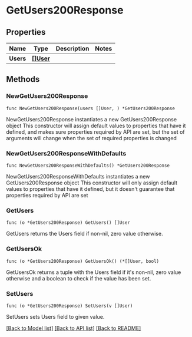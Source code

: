 # GetUsers200Response

## Properties

Name | Type | Description | Notes
------------ | ------------- | ------------- | -------------
**Users** | [**[]User**](User.md) |  | 

## Methods

### NewGetUsers200Response

`func NewGetUsers200Response(users []User, ) *GetUsers200Response`

NewGetUsers200Response instantiates a new GetUsers200Response object
This constructor will assign default values to properties that have it defined,
and makes sure properties required by API are set, but the set of arguments
will change when the set of required properties is changed

### NewGetUsers200ResponseWithDefaults

`func NewGetUsers200ResponseWithDefaults() *GetUsers200Response`

NewGetUsers200ResponseWithDefaults instantiates a new GetUsers200Response object
This constructor will only assign default values to properties that have it defined,
but it doesn't guarantee that properties required by API are set

### GetUsers

`func (o *GetUsers200Response) GetUsers() []User`

GetUsers returns the Users field if non-nil, zero value otherwise.

### GetUsersOk

`func (o *GetUsers200Response) GetUsersOk() (*[]User, bool)`

GetUsersOk returns a tuple with the Users field if it's non-nil, zero value otherwise
and a boolean to check if the value has been set.

### SetUsers

`func (o *GetUsers200Response) SetUsers(v []User)`

SetUsers sets Users field to given value.



[[Back to Model list]](../README.md#documentation-for-models) [[Back to API list]](../README.md#documentation-for-api-endpoints) [[Back to README]](../README.md)


